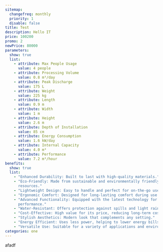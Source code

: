 ```yaml
---
sitemap:
  changefreq: monthly
  priority: 1
  disable: false
title: Test
description: Hello IT
price: 100200
promo: 2
newPrice: 80000
parameters:
  show: true
  list:
    - attribute: Max People Usage
      value: 4 people
    - attribute: Processing Volume
      value: 0.8 m³/day
    - attribute: Peak Discharge
      value: 175 L
    - attribute: Weight
      value: 225 kg
    - attribute: Length
      value: 0.9 m
    - attribute: Width
      value: 1 m
    - attribute: Height
      value: 2.6 m
    - attribute: Depth of Installation
      value: 85 cm
    - attribute: Energy Consumption
      value: 1.6 kW/day
    - attribute: Internal Capacity
      value: 4.0 m³
    - attribute: Performance
      value: 7.2 m³/hour
benefits:
  show: true
  list:
    - "Enhanced Durability: Built to last with high-quality materials."
    - "Eco-Friendly: Made from sustainable and environmentally friendly
      resources."
    - "Lightweight Design: Easy to handle and perfect for on-the-go use."
    - "Ergonomic Comfort: Designed for long-lasting comfort during use."
    - "Advanced Functionality: Equipped with the latest technology for better
      performance."
    - "Water-Resistant: Offers protection against spills and light rain."
    - "Cost-Effective: High value for its price, reducing long-term costs."
    - "Stylish Aesthetics: Modern look that complements any setting."
    - "Energy Efficient: Uses less power, helping to lower energy bills."
    - "Versatile Use: Suitable for a variety of applications and environments."
categories: one
---
```

afadf
